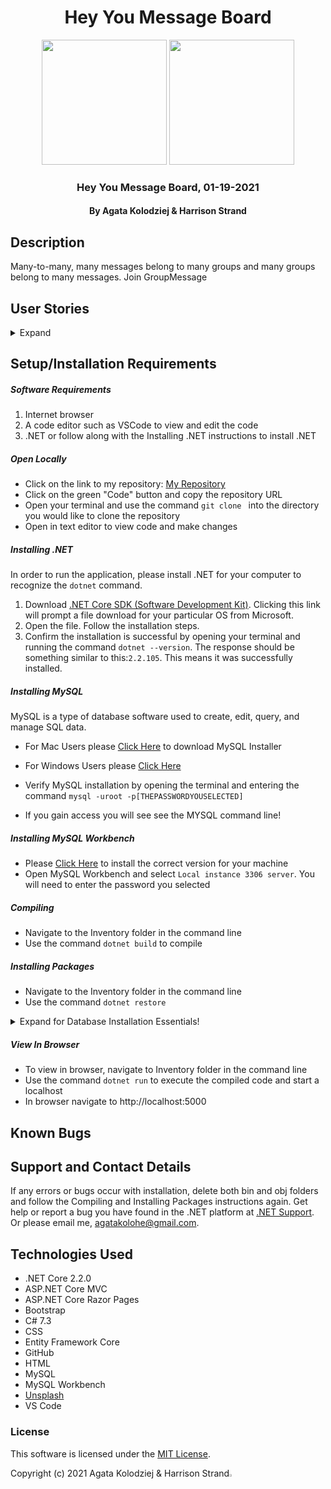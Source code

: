 <div align="center">

# Hey You Message Board

</div>

<div align="center">
<img src="https://github.com/agatakolohe.png" width="200px" height="auto" >
<img src="https://github.com/harrisonstrand@gmail.com" width="200px" height="auto" >
</div>
<h3 align="center">Hey You Message Board, 01-19-2021</h3>
<h4 align="center"> By Agata Kolodziej & Harrison Strand</h4>

## Description

Many-to-many, many messages belong to many groups and many groups belong to many messages.
Join GroupMessage

## User Stories

<details>
  <summary>Expand</summary>

| ID   | User Story                                                                                            | Accepted |
| ---- | ----------------------------------------------------------------------------------------------------- | -------- |
| US01 | "As a user, I want to be able to GET all messages related to a specific group."                       | True     |
| US02 | "As a user, I want to be able to POST messages to a specific group."                                  | True     |
| US03 | "As a user, I want to be able to see a list of all groups."                                           | True     |
| US04 | "As a user, I want to input date parameters and retrieve only messages posted during that timeframe." | True     |
| US05 | "As a user, I want to be able to PUT and DELETE messages, but only if I wrote them."                  | True     |

</details>

## Setup/Installation Requirements

##### Software Requirements

1. Internet browser
2. A code editor such as VSCode to view and edit the code
3. .NET or follow along with the Installing .NET instructions to install .NET

##### Open Locally

- Click on the link to my repository: [My Repository]()
- Click on the green "Code" button and copy the repository URL
- Open your terminal and use the command `git clone ` into the directory you would like to clone the repository
- Open in text editor to view code and make changes

##### Installing .NET

In order to run the application, please install .NET for your computer to recognize the `dotnet` command.

1. Download [.NET Core SDK (Software Development Kit)](https://dotnet.microsoft.com/download/thank-you/dotnet-sdk-2.2.106-macos-x64-installer). Clicking this link will prompt a file download for your particular OS from Microsoft.
2. Open the file. Follow the installation steps.
3. Confirm the installation is successful by opening your terminal and running the command `dotnet --version`. The response should be something similar to this:`2.2.105`. This means it was successfully installed.

##### Installing MySQL

MySQL is a type of database software used to create, edit, query, and manage SQL data.

- For Mac Users please [Click Here](https://dev.mysql.com/downloads/file/?id=484914) to download MySQL Installer
- For Windows Users please [Click Here](https://dev.mysql.com/downloads/file/?id=484919)

- Verify MySQL installation by opening the terminal and entering the command `mysql -uroot -p[THEPASSWORDYOUSELECTED]`
- If you gain access you will see see the MYSQL command line!

##### Installing MySQL Workbench

- Please [Click Here](https://dev.mysql.com/downloads/workbench/) to install the correct version for your machine
- Open MySQL Workbench and select `Local instance 3306 server`. You will need to enter the password you selected

##### Compiling

- Navigate to the Inventory folder in the command line
- Use the command `dotnet build` to compile

##### Installing Packages

- Navigate to the Inventory folder in the command line
- Use the command `dotnet restore`

<details>

  <summary>Expand for Database Installation Essentials!</summary>

### Database Connection

Create a connection string to connect the database to the web application

1. Create a file in the root directory called `appsettings.json`
2. Add the code below:

```
{
    "ConnectionStrings": {
        "DefaultConnection": "Server=localhost;Port=3306;database=hey_you;uid=root;pwd=YourPassword;"
    }
}
```

- Put in your MySQL password in `pwd=YourPassword`. Change the server, port, and uid if necessary.

### Import Database Using Entity Framework Core

1. Navigate to Inventory directory in terminal
2. Use the command `dotnet ef database update` to generate the database through Entity Framework Core

### Update Database Using Entity Framework Core

1. Write any new code you wish to add to the database. Use the command `dotnet build` to check for any compiling errors. If no errors, proceed to step 2.
2. To update the database with any changes made to the code, use the command `dotnet ef migrations add [MigrationsName]`
3. Use the command `dotnet ef database update` to update the database

### Update Database Using MySQL Workbench

1. Open MySQL Workbench
2. Click on Server > Data Import in the top navigation bar
3. Select `Import from Self-Contained File`
4. Select the `Default Target Schema` or create new schema
5. Select all Schema Objects you would like to import
6. Select `Dump Structure and Data`
7. Click `Start Import`

</details>

##### View In Browser

- To view in browser, navigate to Inventory folder in the command line
- Use the command `dotnet run` to execute the compiled code and start a localhost
- In browser navigate to http://localhost:5000

## Known Bugs

## Support and Contact Details

If any errors or bugs occur with installation, delete both bin and obj folders and follow the Compiling and Installing Packages instructions again. Get help or report a bug you have found in the .NET platform at [.NET Support](https://dotnet.microsoft.com/platform/support). Or please email me, <agatakolohe@gmail.com>.

## Technologies Used

- .NET Core 2.2.0
- ASP.NET Core MVC
- ASP.NET Core Razor Pages
- Bootstrap
- C# 7.3
- CSS
- Entity Framework Core
- GitHub
- HTML
- MySQL
- MySQL Workbench
- [Unsplash](https://unsplash.com/)
- VS Code

### License

This software is licensed under the [MIT License](https://choosealicense.com/licenses/mit/).

Copyright (c) 2021 Agata Kolodziej & Harrison Strand<img src="https://encrypted-tbn0.gstatic.com/images?q=tbn:ANd9GcR8Q_3EVY7j95tTyemJwWxMR7jwvUK7gPe0_w&usqp=CAU" width="2%" height="auto">
